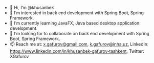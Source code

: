 - 👋 Hi, I’m @khusanbek
- 👀 I’m interested in back end development with Spring Boot, Spring Framework.
- 🌱 I’m currently learning JavaFX, Java based desktop application development.
- 💞️ I’m looking for to collaborate on back end development with Spring Boot, Spring Framework.
- 📫 Reach me at: x.gafurov@gmail.com, k.gafurov@inha.uz, LinkedIn: https://www.linkedin.com/in/khusanbek-gafurov-tashkent, Twitter: XGafurov

<!---
khusanbek/khusanbek is a ✨ special ✨ repository because its `README.md` (this file) appears on your GitHub profile.
You can click the Preview link to take a look at your changes.
--->
